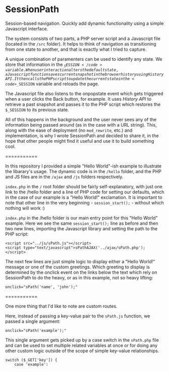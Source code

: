 SessionPath
===========

Session-based navigation. Quickly add dynamic functionality using a simple Javascript interface.

The system consists of two parts, a PHP server script and a Javascript file (located in the <code>/src</code> folder). It helps to think of navigation as transitioning from one state to another, and that is exactly what I tried to capture.

A unique combination of paramenters can be used to identify any state. We store that information in the <code>$_SESSION</code> variable. When user interaction alters the default state, a Javascript function saves current snapshot in the browser history using History API. It then calls the PHP script to update the current state in the <code>$_SESSION</code> variable and reloads the page.

The Javascript file also listens to the onpopstate event which gets triggered when a user clicks the Back button, for example. It uses <i>History API</i> to retrieve a past snapshot and passes it to the PHP script which restores the <code>$_SESSION</code> to its previous state.

All of this happens in the background and the user never sees any of the information being passed around (as in the case with a URL string). This, along with the ease of deployment (no <code>mod_rewrite</code>, etc.) and implementation, is why I wrote SessionPath and decided to share it, in the hope that other people might find it useful and use it to build something cool.

===========

In this repository I provided a simple "Hello World"-ish example to illustrate the libarary's usage. The dynamic code is in the <code>/hello</code> folder, and the PHP and JS files are in the <code>/ajax</code> and <code>/js</code> folders respectively.

<code>index.php</code> in the <code>/</code> root folder should be fairly self-explanatory, with just one link to the /hello folder and a line of PHP code for setting our defaults, which in the case of our example is a "Hello World!" exclamation. It is important to note that other line in the very beginning - <code>session_start();</code> - without which nothing will work :)

<code>index.php</code> in the </code>/hello</code> folder is our main entry point for this "Hello World" example. Here we see the same <code>session_start();</code> line as before and then two new lines, importing the Javascript library and setting the path to the PHP script:
```
<script src="../js/sPath.js"></script>
<script type="text/javascript">sPathAJAX('../ajax/sPath.php');</script>
```

The next few lines are just simple logic to display either a "Hello World!" message or one of the custom greetings. Which greeting to display is determined by the onclick event on the links below the text which rely on SessionPath to do the heavy, or as in this example, not so heavy lifting:
```
onclick="sPath('name', 'john');"
```

===========

One more thing that I'd like to note are custom routes.

Here, instead of passing a key-value pair to the <code>sPath.js</code> function, we passed a single argument:
```
onclick="sPath('example');"
```
This single argument gets picked up by a case switch in the <code>sPath.php</code> file and can be used to set multiple related variables at once or for doing any other custom logic outside of the scope of simple key-value relationships.
```
switch ($_GET['key']) {
    case 'example':
```
